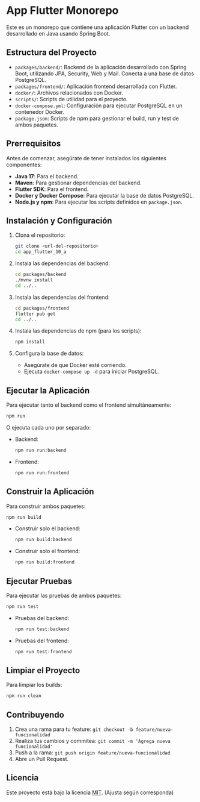 # App Flutter Monorepo

Este es un monorepo que contiene una aplicación Flutter con un backend desarrollado en Java usando Spring Boot.

## Estructura del Proyecto

- `packages/backend/`: Backend de la aplicación desarrollado con Spring Boot, utilizando JPA, Security, Web y Mail. Conecta a una base de datos PostgreSQL.
- `packages/frontend/`: Aplicación frontend desarrollada con Flutter.
- `docker/`: Archivos relacionados con Docker.
- `scripts/`: Scripts de utilidad para el proyecto.
- `docker-compose.yml`: Configuración para ejecutar PostgreSQL en un contenedor Docker.
- `package.json`: Scripts de npm para gestionar el build, run y test de ambos paquetes.

## Prerrequisitos

Antes de comenzar, asegúrate de tener instalados los siguientes componentes:

- **Java 17**: Para el backend.
- **Maven**: Para gestionar dependencias del backend.
- **Flutter SDK**: Para el frontend.
- **Docker y Docker Compose**: Para ejecutar la base de datos PostgreSQL.
- **Node.js y npm**: Para ejecutar los scripts definidos en `package.json`.

## Instalación y Configuración

1. Clona el repositorio:
   ```bash
   git clone <url-del-repositorio>
   cd app_flutter_10_a
   ```

2. Instala las dependencias del backend:
   ```bash
   cd packages/backend
   ./mvnw install
   cd ../..
   ```

3. Instala las dependencias del frontend:
   ```bash
   cd packages/frontend
   flutter pub get
   cd ../..
   ```

4. Instala las dependencias de npm (para los scripts):
   ```bash
   npm install
   ```

5. Configura la base de datos:
   - Asegúrate de que Docker esté corriendo.
   - Ejecuta `docker-compose up -d` para iniciar PostgreSQL.

## Ejecutar la Aplicación

Para ejecutar tanto el backend como el frontend simultáneamente:
```bash
npm run
```

O ejecuta cada uno por separado:

- Backend:
  ```bash
  npm run run:backend
  ```

- Frontend:
  ```bash
  npm run run:frontend
  ```

## Construir la Aplicación

Para construir ambos paquetes:
```bash
npm run build
```

- Construir solo el backend:
  ```bash
  npm run build:backend
  ```

- Construir solo el frontend:
  ```bash
  npm run build:frontend
  ```

## Ejecutar Pruebas

Para ejecutar las pruebas de ambos paquetes:
```bash
npm run test
```

- Pruebas del backend:
  ```bash
  npm run test:backend
  ```

- Pruebas del frontend:
  ```bash
  npm run test:frontend
  ```

## Limpiar el Proyecto

Para limpiar los builds:
```bash
npm run clean
```

## Contribuyendo

1. Crea una rama para tu feature: `git checkout -b feature/nueva-funcionalidad`
2. Realiza tus cambios y commitea: `git commit -m 'Agrega nueva funcionalidad'`
3. Push a la rama: `git push origin feature/nueva-funcionalidad`
4. Abre un Pull Request.

## Licencia

Este proyecto está bajo la licencia [MIT](LICENSE). (Ajusta según corresponda)